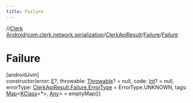 ```yaml
---
title: Failure
---
```

//[Clerk Android](../../../../index.html)/[com.clerk.network.serialization](../../index.html)/[ClerkApiResult](../index.html)/[Failure](index.html)/[Failure](-failure.html)



# Failure



[androidJvm]\
constructor(error: [E](index.html)?, throwable: [Throwable](https://kotlinlang.org/api/latest/jvm/stdlib/kotlin-stdlib/kotlin/-throwable/index.html)? = null, code: [Int](https://kotlinlang.org/api/latest/jvm/stdlib/kotlin-stdlib/kotlin/-int/index.html)? = null, errorType: [ClerkApiResult.Failure.ErrorType](-error-type/index.html) = ErrorType.UNKNOWN, tags: [Map](https://kotlinlang.org/api/latest/jvm/stdlib/kotlin-stdlib/kotlin.collections/-map/index.html)&lt;[KClass](https://kotlinlang.org/api/latest/jvm/stdlib/kotlin-stdlib/kotlin.reflect/-k-class/index.html)&lt;*&gt;, [Any](https://kotlinlang.org/api/latest/jvm/stdlib/kotlin-stdlib/kotlin/-any/index.html)&gt; = emptyMap())




